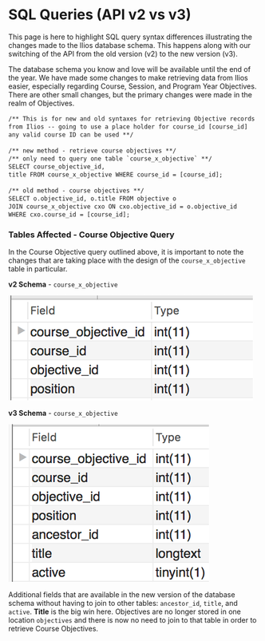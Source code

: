 # SQL Queries \(API v2 vs v3\)

This page is here to highlight SQL query syntax differences illustrating the changes made to the Ilios database schema. This happens along with our switching of the API from the old version \(v2\) to the new version \(v3\).

The database schema you know and love will be available until the end of the year. We have made some changes to make retrieving data from Ilios easier, especially regarding Course, Session, and Program Year Objectives. There are other small changes, but the primary changes were made in the realm of Objectives.

```text
/** This is for new and old syntaxes for retrieving Objective records 
from Ilios -- going to use a place holder for course_id [course_id]
any valid course ID can be used **/

/** new method - retrieve course objectives **/
/** only need to query one table `course_x_objective` **/
SELECT course_objective_id, 
title FROM course_x_objective WHERE course_id = [course_id];

/** old method - course objectives **/
SELECT o.objective_id, o.title FROM objective o 
JOIN course_x_objective cxo ON cxo.objective_id = o.objective_id
WHERE cxo.course_id = [course_id];
```

### Tables Affected - Course Objective Query

In the Course Objective query outlined above, it is important to note the changes that are taking place with the design of the `course_x_objective` table in particular.

**v2 Schema** - `course_x_objective`

![](../.gitbook/assets/crs_x_obj_old.png)

**v3 Schema** - `course_x_objective`

![](../.gitbook/assets/crs_x_obj_new.png)

Additional fields that are available in the new version of the database schema without having to join to other tables: `ancestor_id`, `title`, and `active`. **Title** is the big win here. Objectives are no longer stored in one location `objectives` and there is now no need to join to that table in order to retrieve Course Objectives.  






